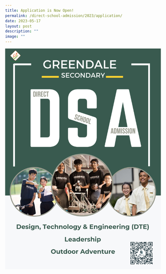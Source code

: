 ```yaml
---
title: Application is Now Open!
permalink: /direct-school-admission/2023/application/
date: 2023-05-17
layout: post
description: ""
image: ""
---
```

![](/images/dsa-poster-2023-page-1.jpg)